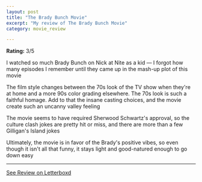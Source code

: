 ```yaml
---
layout: post
title: "The Brady Bunch Movie"
excerpt: "My review of The Brady Bunch Movie"
category: movie_review

---
```


**Rating:** 3/5

I watched so much Brady Bunch on Nick at Nite as a kid — I forgot how many episodes I remember until they came up in the mash-up plot of this movie

The film style changes between the 70s look of the TV show when they're at home and a more 90s color grading elsewhere. The 70s look is such a faithful homage. Add to that the insane casting choices, and the movie create such an uncanny valley feeling

The movie seems to have required Sherwood Schwartz's approval, so the culture clash jokes are pretty hit or miss, and there are more than a few Gilligan's Island jokes

Ultimately, the movie is in favor of the Brady's positive vibes, so even though it isn't all that funny, it stays light and good-natured enough to go down easy

<hr>

[See Review on Letterboxd](https://boxd.it/4EKAQL)
